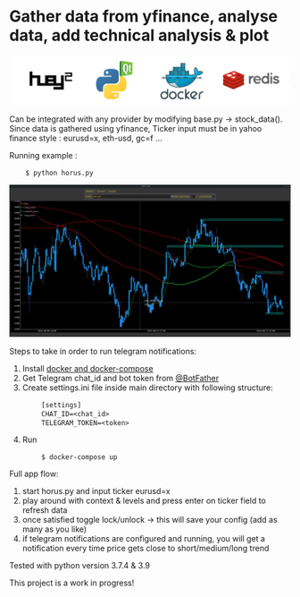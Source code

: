 # Gather data from yfinance, analyse data, add technical analysis & plot

![alt text](https://github.com/flaviumarinescu/horus/blob/main/stack.jpg?raw=true)

Can be integrated with any provider by modifying base.py -> stock_data().
Since data is gathered using yfinance, Ticker input must be in yahoo finance style : eurusd=x, eth-usd, gc=f ...

Running example :
```
    $ python horus.py
```
![alt text](https://github.com/flaviumarinescu/horus/blob/main/screen.jpg?raw=true)


Steps to take in order to run telegram notifications:  
1) Install [docker and docker-compose](https://docs.docker.com/compose/install/)  
2) Get Telegram chat_id and bot token from [@BotFather](https://core.telegram.org/bots#botfather)  
3) Create settings.ini file inside main directory with following structure:  
```
        [settings]
        CHAT_ID=<chat_id>
        TELEGRAM_TOKEN=<token>
```

4) Run  
    
```
        $ docker-compose up
```

Full app flow:

1) start horus.py and input ticker eurusd=x
2) play around with context & levels and press enter on ticker field to refresh data
3) once satisfied toggle lock/unlock -> this will save your config (add as many as you like)
4) if telegram notifications are configured and running, you will get a notification every time price gets close to short/medium/long trend 


Tested with python version 3.7.4 & 3.9

This project is a work in progress!
